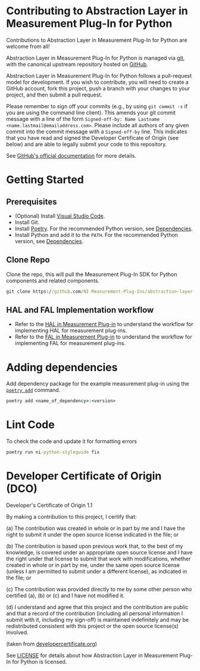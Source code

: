 # Contributing to Abstraction Layer in Measurement Plug-In for Python

Contributions to Abstraction Layer in Measurement Plug-In for Python are welcome from all!

Abstraction Layer in Measurement Plug-In for Python is managed via [git](https://git-scm.com), with
the canonical upstream repository hosted on [GitHub](https://github.com/NI-Measurement-Plug-Ins/abstraction-layer-python).

Abstraction Layer in Measurement Plug-In for Python follows a pull-request model for development. If
you wish to contribute, you will need to create a GitHub account, fork this project, push a
branch with your changes to your project, and then submit a pull request.

Please remember to sign off your commits (e.g., by using `git commit -s` if you
are using the command line client). This amends your git commit message with a line
of the form `Signed-off-by: Name Lastname <name.lastmail@emailaddress.com>`. Please
include all authors of any given commit into the commit message with a
`Signed-off-by` line. This indicates that you have read and signed the Developer
Certificate of Origin (see below) and are able to legally submit your code to
this repository.

See [GitHub's official documentation](https://help.github.com/articles/using-pull-requests/) for more details.

# Getting Started

## Prerequisites

- (Optional) Install [Visual Studio Code](https://code.visualstudio.com/download).
- Install Git.
- Install [Poetry](https://python-poetry.org/docs/#installation). For the recommended Python version,
  see [Dependencies](README.md#software-and-package-dependencies).
- Install Python and add it to the `PATH`. For the recommended Python version, see
  [Dependencies](README.md#software-and-package-dependencies).

## Clone Repo

Clone the repo, this will pull the Measurement Plug-In SDK for Python components and related components.

```cmd
git clone https://github.com/NI-Measurement-Plug-Ins/abstraction-layer-python.git
```

## HAL and FAL Implementation workflow

- Refer to the [HAL in Measurement Plug-in](./docs/HAL%20in%20Measurement%20Plug-In.md) to
  understand the workflow for implementing HAL for measurement plug-ins.
- Refer to the [FAL in Measurement Plug-in](./docs/FAL%20in%20Measurement%20Plug-In.md) to
  understand the workflow for implementing FAL for measurement plug-ins.

# Adding dependencies

Add dependency package for the example measurement plug-in using the [`poetry
add`](https://python-poetry.org/docs/cli/#add) command.

```cmd
poetry add <name_of_dependency>:<version>
```

# Lint Code

To check the code and update it for formatting errors

```cmd
poetry run ni-python-styleguide fix
```

# Developer Certificate of Origin (DCO)

   Developer's Certificate of Origin 1.1

   By making a contribution to this project, I certify that:

   (a) The contribution was created in whole or in part by me and I
       have the right to submit it under the open source license
       indicated in the file; or

   (b) The contribution is based upon previous work that, to the best
       of my knowledge, is covered under an appropriate open source
       license and I have the right under that license to submit that
       work with modifications, whether created in whole or in part
       by me, under the same open source license (unless I am
       permitted to submit under a different license), as indicated
       in the file; or

   (c) The contribution was provided directly to me by some other
       person who certified (a), (b) or (c) and I have not modified
       it.

   (d) I understand and agree that this project and the contribution
       are public and that a record of the contribution (including all
       personal information I submit with it, including my sign-off) is
       maintained indefinitely and may be redistributed consistent with
       this project or the open source license(s) involved.

(taken from [developercertificate.org](https://developercertificate.org/))

See [LICENSE](https://github.com/NI-Measurement-Plug-Ins/abstraction-layer-python/blob/main/LICENSE)
for details about how Abstraction Layer in Measurement Plug-In for Python is licensed.
